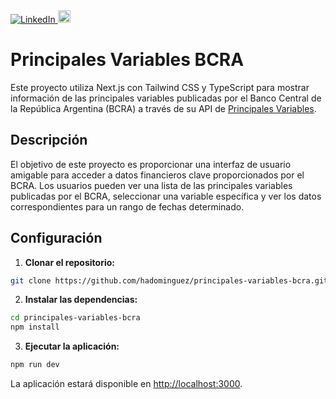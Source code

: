 <a href="https://www.linkedin.com/in/hadominguez/">
    <img
      src="https://img.shields.io/static/v1?logo=linkedin&style=flat-square&color=0e76a8&label=LinkedIn&message=Hern%C3%A1n%20Dom%C3%ADnguez"
      alt="LinkedIn"
    />
</a>
<a  href="https://skillicons.dev">
    <img src="https://skillicons.dev/icons?i=nextjs,ts,tailwind" style="height: 20px !important;" />
</a>

# Principales Variables BCRA

Este proyecto utiliza Next.js con Tailwind CSS y TypeScript para mostrar información de las principales variables publicadas por el Banco Central de la República Argentina (BCRA) a través de su API de [Principales Variables](https://www.bcra.gob.ar/BCRAyVos/catalogo-de-APIs-banco-central.asp).

## Descripción

El objetivo de este proyecto es proporcionar una interfaz de usuario amigable para acceder a datos financieros clave proporcionados por el BCRA. Los usuarios pueden ver una lista de las principales variables publicadas por el BCRA, seleccionar una variable específica y ver los datos correspondientes para un rango de fechas determinado.

## Configuración

1. **Clonar el repositorio:**

```bash
git clone https://github.com/hadominguez/principales-variables-bcra.git
```

2. **Instalar las dependencias:**

```bash
cd principales-variables-bcra
npm install
```

3. **Ejecutar la aplicación:**

```bash
npm run dev
```

La aplicación estará disponible en <http://localhost:3000>.
